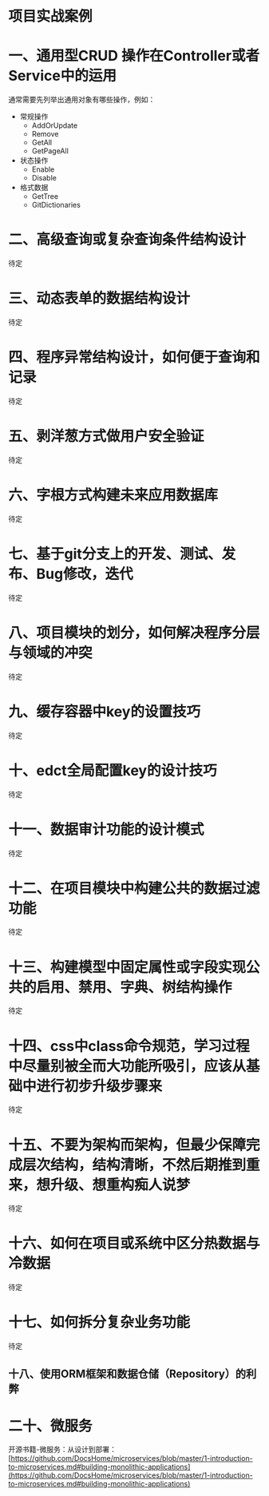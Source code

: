 # 项目实战案例
# 一、通用型CRUD 操作在Controller或者Service中的运用 
通常需要先列举出通用对象有哪些操作，例如：

* 常规操作
   * AddOrUpdate
   * Remove
   * GetAll
   * GetPageAll
* 状态操作
   * Enable
   * Disable
* 格式数据
   * GetTree
   * GitDictionaries

# 二、高级查询或复杂查询条件结构设计
待定

# 三、动态表单的数据结构设计
待定

# 四、程序异常结构设计，如何便于查询和记录
待定

# 五、剥洋葱方式做用户安全验证
待定

# 六、字根方式构建未来应用数据库
待定

# 七、基于git分支上的开发、测试、发布、Bug修改，迭代
待定

# 八、项目模块的划分，如何解决程序分层与领域的冲突
待定

# 九、缓存容器中key的设置技巧
待定

# 十、edct全局配置key的设计技巧
待定

# 十一、数据审计功能的设计模式
待定

# 十二、在项目模块中构建公共的数据过滤功能
待定

# 十三、构建模型中固定属性或字段实现公共的启用、禁用、字典、树结构操作
待定

# 十四、css中class命令规范，学习过程中尽量别被全而大功能所吸引，应该从基础中进行初步升级步骤来
待定

# 十五、不要为架构而架构，但最少保障完成层次结构，结构清晰，不然后期推到重来，想升级、想重构痴人说梦
待定

# 十六、如何在项目或系统中区分热数据与冷数据
待定

# 十七、如何拆分复杂业务功能
待定

## 十八、使用ORM框架和数据仓储（Repository）的利弊


# 二十、微服务
开源书籍-微服务：从设计到部署：[https://github.com/DocsHome/microservices/blob/master/1-introduction-to-microservices.md#building-monolithic-applications](https://github.com/DocsHome/microservices/blob/master/1-introduction-to-microservices.md#building-monolithic-applications)